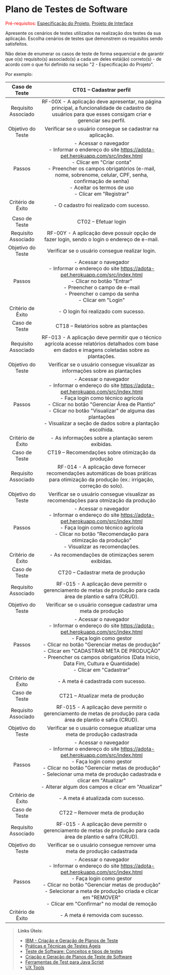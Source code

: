 # Plano de Testes de Software

<span style="color:red">Pré-requisitos: <a href="2-Especificação do Projeto.md"> Especificação do Projeto</a></span>, <a href="3-Projeto de Interface.md"> Projeto de Interface</a>

Apresente os cenários de testes utilizados na realização dos testes da sua aplicação. Escolha cenários de testes que demonstrem os requisitos sendo satisfeitos.

Não deixe de enumerar os casos de teste de forma sequencial e de garantir que o(s) requisito(s) associado(s) a cada um deles está(ão) correto(s) - de acordo com o que foi definido na seção "2 - Especificação do Projeto". 

Por exemplo:
 
| **Caso de Teste** 	| **CT01 – Cadastrar perfil** 	|
|:---:	|:---:	|
|	Requisito Associado 	| RF-00X - A aplicação deve apresentar, na página principal, a funcionalidade de cadastro de usuários para que esses consigam criar e gerenciar seu perfil. |
| Objetivo do Teste 	| Verificar se o usuário consegue se cadastrar na aplicação. |
| Passos 	| - Acessar o navegador <br> - Informar o endereço do site https://adota-pet.herokuapp.com/src/index.html<br> - Clicar em "Criar conta" <br> - Preencher os campos obrigatórios (e-mail, nome, sobrenome, celular, CPF, senha, confirmação de senha) <br> - Aceitar os termos de uso <br> - Clicar em "Registrar" |
|Critério de Êxito | - O cadastro foi realizado com sucesso. |
|  	|  	|
| Caso de Teste 	| CT02 – Efetuar login	|
|Requisito Associado | RF-00Y	- A aplicação deve possuir opção de fazer login, sendo o login o endereço de e-mail. |
| Objetivo do Teste 	| Verificar se o usuário consegue realizar login. |
| Passos 	| - Acessar o navegador <br> - Informar o endereço do site https://adota-pet.herokuapp.com/src/index.html<br> - Clicar no botão "Entrar" <br> - Preencher o campo de e-mail <br> - Preencher o campo da senha <br> - Clicar em "Login" |
|Critério de Êxito | - O login foi realizado com sucesso. |
| Caso de Teste 	| CT18 – Relatórios sobre as plantações	|
|Requisito Associado | RF-013	- A aplicação deve permitir que o técnico agrícola acesse relatórios detalhados com base em dados e imagens coletadas sobre as plantações. |
| Objetivo do Teste 	| Verificar se o usuário consegue visualizar as informações sobre as plantações |
| Passos 	| - Acessar o navegador <br> - Informar o endereço do site https://adota-pet.herokuapp.com/src/index.html<br> - Faça login como técnico agrícola <br> - Clicar no botão "Gerenciar Área de Plantio" <br> - Clicar no botão "Visualizar" de alguma das plantações <br> -  Visualizar a seção de dados sobre a plantação escolhida. | 
|Critério de Êxito | - As informações sobre a plantação serem exibidas. |
| Caso de Teste 	| CT19 – Recomendações sobre otimização da produção	|
|Requisito Associado | RF-014	- A aplicação deve fornecer recomendações automáticas de boas práticas para otimização da produção (ex.: irrigação, correção do solo). |
| Objetivo do Teste 	| Verificar se o usuário consegue visualizar as recomendações para otmização da produção |
| Passos 	| - Acessar o navegador <br> - Informar o endereço do site https://adota-pet.herokuapp.com/src/index.html<br> - Faça login como técnico agrícola <br> - Clicar no botão "Recomendação para otimização da produção" <br> -  Visualizar as recomendações. | 
|Critério de Êxito | - As recomendações de otimizações serem exibidas. |
| Caso de Teste 	| CT20 – Cadastrar meta de produção	|
|Requisito Associado | RF-015	- A aplicação deve permitir o gerenciamento de metas de produção para cada área de plantio e safra (CRUD). |
| Objetivo do Teste 	| Verificar se o usuário consegue cadastrar uma meta de produção |
| Passos 	| - Acessar o navegador <br> - Informar o endereço do site https://adota-pet.herokuapp.com/src/index.html<br> - Faça login como gestor <br> - Clicar no botão "Gerenciar metas de  produção" <br> - Clicar em "CADASTRAR META DE PRODUÇÃO" <br> - Preencher os campos obrigatórios (Data Início, Data Fim, Cultura e Quantidade) <br> - Clicar em "Cadastrar" | 
|Critério de Êxito | - A meta é cadastrada com sucesso. |
| Caso de Teste 	| CT21 – Atualizar meta de produção	|
|Requisito Associado | RF-015	- A aplicação deve permitir o gerenciamento de metas de produção para cada área de plantio e safra (CRUD). |
| Objetivo do Teste 	| Verificar se o usuário consegue atualizar uma meta de produção cadastrada |
| Passos 	| - Acessar o navegador <br> - Informar o endereço do site https://adota-pet.herokuapp.com/src/index.html<br> - Faça login como gestor <br> - Clicar no botão "Gerenciar metas de  produção" <br> - Selecionar uma meta de produção cadastrada e clicar em "Atualizar" <br> - Alterar algum dos campos e clicar em "Atualizar" | 
|Critério de Êxito | - A meta é atualizada com sucesso. |
| Caso de Teste 	| CT22 – Remover meta de produção	|
|Requisito Associado | RF-015	- A aplicação deve permitir o gerenciamento de metas de produção para cada área de plantio e safra (CRUD). |
| Objetivo do Teste 	| Verificar se o usuário consegue remover uma meta de produção cadastrada |
| Passos 	| - Acessar o navegador <br> - Informar o endereço do site https://adota-pet.herokuapp.com/src/index.html<br> - Faça login como gestor <br> - Clicar no botão "Gerenciar metas de  produção" <br> - Selecionar a meta de produção criada e clicar em "REMOVER" <br> - Clicar em "Confirmar" no modal de remoção | 
|Critério de Êxito | - A meta é removida com sucesso. |

> **Links Úteis**:
> - [IBM - Criação e Geração de Planos de Teste](https://www.ibm.com/developerworks/br/local/rational/criacao_geracao_planos_testes_software/index.html)
> - [Práticas e Técnicas de Testes Ágeis](http://assiste.serpro.gov.br/serproagil/Apresenta/slides.pdf)
> -  [Teste de Software: Conceitos e tipos de testes](https://blog.onedaytesting.com.br/teste-de-software/)
> - [Criação e Geração de Planos de Teste de Software](https://www.ibm.com/developerworks/br/local/rational/criacao_geracao_planos_testes_software/index.html)
> - [Ferramentas de Test para Java Script](https://geekflare.com/javascript-unit-testing/)
> - [UX Tools](https://uxdesign.cc/ux-user-research-and-user-testing-tools-2d339d379dc7)
